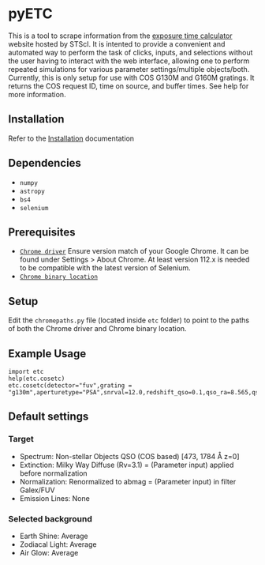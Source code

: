 # pyETC
This is a tool to scrape information from the [exposure time calculator](https://etc.stsci.edu/etc/input/cos/spectroscopic/) website hosted by STScI. It is intented to provide a convenient and automated way to perform the task of clicks, inputs, and selections without the user having to interact with the web interface, allowing one to perform repeated simulations for various parameter settings/multiple objects/both. Currently, this is only setup for use with COS G130M and G160M gratings. It returns the COS request ID, time on source, and buffer times. See help for more information.

## Installation
Refer to the [Installation](Installation.md) documentation

## Dependencies

* `numpy`
* `astropy`
* `bs4`
* `selenium`

## Prerequisites

* [`Chrome driver`](https://chromedriver.chromium.org/downloads)
Ensure version match of your Google Chrome. It can be found under Settings > About Chrome. At least version 112.x is needed to be compatible with the latest version of Selenium. 
* [`Chrome binary location`](https://i.stack.imgur.com/yDGzQ.png)

## Setup

Edit the `chromepaths.py` file (located inside `etc` folder) to point to the paths of both the Chrome driver and Chrome binary location. 

## Example Usage

```
import etc
help(etc.cosetc)
etc.cosetc(detector="fuv",grating = "g130m",aperturetype="PSA",snrval=12.0,redshift_qso=0.1,qso_ra=8.565,qso_dec=35.902,redshift_abs=0,fuvval=19.0,wav_int=1206)
```

## Default settings
### Target
* Spectrum: Non-stellar Objects QSO (COS based) [473, 1784 Å z=0]
* Extinction: Milky Way Diffuse (Rv=3.1) = (Parameter input) applied before normalization
* Normalization: Renormalized to abmag = (Parameter input) in filter Galex/FUV
* Emission Lines: None
### Selected background
* Earth Shine: Average
* Zodiacal Light: Average
* Air Glow: Average

